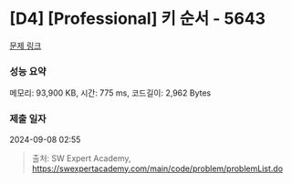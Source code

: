 # [D4] [Professional] 키 순서 - 5643 

[문제 링크](https://swexpertacademy.com/main/code/problem/problemDetail.do?contestProbId=AWXQsLWKd5cDFAUo) 

### 성능 요약

메모리: 93,900 KB, 시간: 775 ms, 코드길이: 2,962 Bytes

### 제출 일자

2024-09-08 02:55



> 출처: SW Expert Academy, https://swexpertacademy.com/main/code/problem/problemList.do
